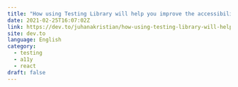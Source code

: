 ```yaml
---
title: "How using Testing Library will help you improve the accessibility of your application"
date: 2021-02-25T16:07:02Z
link: https://dev.to/juhanakristian/how-using-testing-library-will-help-you-improve-the-accessibility-of-your-application-52ij?utm_medium=RSS&utm_source=news.12bit.vn
site: dev.to
language: English
category:
  - testing
  - a11y
  - react
draft: false
---
```

